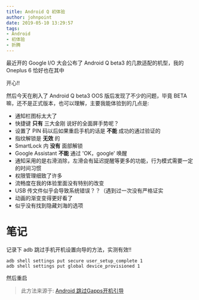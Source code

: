```yaml
---
title: Android Q 初体验
author: johnpoint
date: 2019-05-10 13:29:57
tags:
- Android
- 初体验
- 折腾
---
```


最近开的 Google I/O 大会公布了 Android Q beta3 的几款适配的机型，我的 Oneplus 6 恰好也在其中<!--more-->

开心!!

然后今天在刷入了 Android Q beta3 OOS 版后发现了不少的问题，毕竟 BETA 嘛，还不是正式版本，也可以理解，主要我能体验到的几点是:

- 通知栏图标太大了
- 快捷键 **只有** 三大金刚 说好的全面屏手势呢？
- 设置了 PIN 码以后如果重启手机的话是 **不能** 成功的通过验证的
- 指纹解锁是 **无效** 的
- SmartLock 内 **没有** 面部解锁
- Google Assistant **不能** 通过 'OK，google' 唤醒
- 通知采用的是右滑消除，左滑会有延迟提醒等更多的功能，行为模式需要一定的时间习惯
- 权限管理细致了许多
- 流畅度在我的体验里面没有特别的改变
- USB 传文件似乎会导致系统错误？？（遇到过一次没有严格证实
- 动画的渐变变得更好看了
- 似乎没有找到隐藏刘海的选项

# 笔记

记录下 adb 跳过手机开机设置向导的方法，实测有效!!

```
adb shell settings put secure user_setup_complete 1
adb shell settings put global device_provisioned 1
```

然后重启

>此方法来源于: [Android 跳过Gapps开机引导](https://www.jianshu.com/p/1776170650d5)